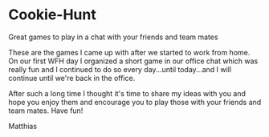 # Cookie-Hunt
Great games to play in a chat with your friends and team mates

These are the games I came up with after we started to work from home. On our first WFH day I organized a short game in our office chat which was really fun and I continued to do so every day...until today...and I will continue until we're back in the office.

After such a long time I thought it's time to share my ideas with you and hope you enjoy them and encourage you to play those with your friends and team mates.
Have fun!

Matthias
